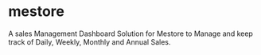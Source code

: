 # mestore
A sales Management Dashboard Solution for Mestore to Manage and keep track of Daily, Weekly, Monthly and Annual Sales.
